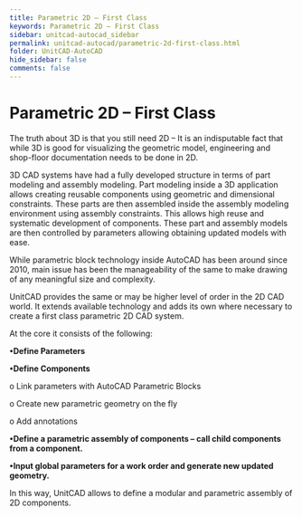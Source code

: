 ```yaml
---
title: Parametric 2D – First Class
keywords: Parametric 2D – First Class
sidebar: unitcad-autocad_sidebar
permalink: unitcad-autocad/parametric-2d-first-class.html
folder: UnitCAD-AutoCAD
hide_sidebar: false
comments: false
---
```

# Parametric 2D – First Class



The truth about 3D is that you still need 2D – It is an indisputable fact that while 3D is good for visualizing the geometric model, engineering and shop-floor documentation needs to be done in 2D.

3D CAD systems have had a fully developed structure in terms of part modeling and assembly modeling. Part modeling inside a 3D application allows creating reusable components using geometric and dimensional constraints. These parts are then assembled inside the assembly modeling environment using assembly constraints. This allows high reuse and systematic development of components. These part and assembly models are then controlled by parameters allowing obtaining updated models with ease.

While parametric block technology inside AutoCAD has been around since 2010, main issue has been the manageability of the same to make drawing of any meaningful size and complexity.

UnitCAD provides the same or may be higher level of order in the 2D CAD world. It extends available technology and adds its own where necessary to create a first class parametric 2D CAD system.

At the core it consists of the following:

**•Define Parameters**

**•Define Components**

   o Link parameters with AutoCAD Parametric Blocks

   o Create new parametric geometry on the fly

   o Add annotations

**•Define a parametric assembly of components – call child components from a component.**

**•Input global parameters for a work order and generate new updated geometry.**



In this way, UnitCAD allows to define a modular and parametric assembly of 2D components.
